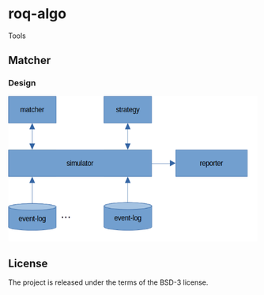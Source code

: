 # roq-algo

Tools

## Matcher

### Design

![Design](/static/images/simulator.png)

## License

The project is released under the terms of the BSD-3 license.

